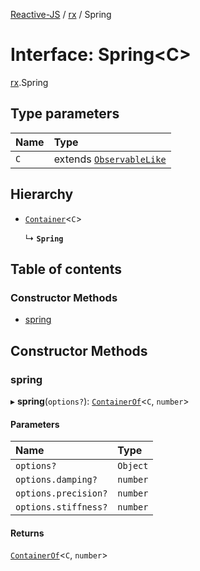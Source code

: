 [Reactive-JS](../README.md) / [rx](../modules/rx.md) / Spring

# Interface: Spring<C\>

[rx](../modules/rx.md).Spring

## Type parameters

| Name | Type |
| :------ | :------ |
| `C` | extends [`ObservableLike`](rx.ObservableLike.md) |

## Hierarchy

- [`Container`](containers.Container.md)<`C`\>

  ↳ **`Spring`**

## Table of contents

### Constructor Methods

- [spring](rx.Spring.md#spring)

## Constructor Methods

### spring

▸ **spring**(`options?`): [`ContainerOf`](../modules/containers.md#containerof)<`C`, `number`\>

#### Parameters

| Name | Type |
| :------ | :------ |
| `options?` | `Object` |
| `options.damping?` | `number` |
| `options.precision?` | `number` |
| `options.stiffness?` | `number` |

#### Returns

[`ContainerOf`](../modules/containers.md#containerof)<`C`, `number`\>
